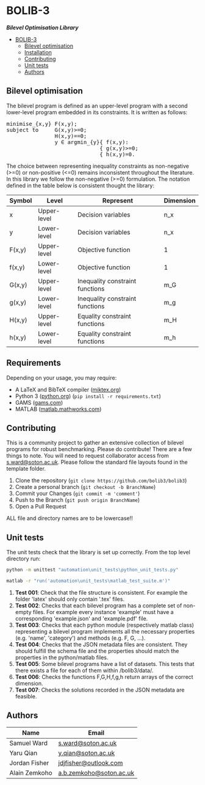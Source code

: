 BOLIB-3 
==================================================
***Bilevel Optimisation Library***

<!-- TOC -->
* [BOLIB-3](#bolib-3-)
  * [Bilevel optimisation](#bilevel-optimisation)
  * [Installation](#installation)
  * [Contributing](#contributing)
  * [Unit tests](#unit-tests)
  * [Authors](#authors)
<!-- TOC -->


## Bilevel optimisation
The bilevel program is defined as an upper-level program with a second lower-level program embedded in its constraints.
It is written as follows:
<pre>
minimise_{x,y} F(x,y);  
subject to     G(x,y)>=0;  
               H(x,y)==0;  
               y ∈ argmin_{y}{ f(x,y):
                             { g(x,y)>=0;  
                             { h(x,y)=0.
</pre>

The choice between representing inequality constraints as non-negative (>=0) or non-positive (<=0) remains inconsistent throughout the literature.
In this library we follow the non-negative (>=0) formulation.
The notation defined in the table below is consistent thought the library:

| Symbol | Level       | Represent                       | Dimension |
|--------|-------------|---------------------------------|-----------|
| x      | Upper-level | Decision variables              | n_x       |
| y      | Lower-level | Decision variables              | n_x       |
| F(x,y) | Upper-level | Objective function              | 1         |
| f(x,y) | Lower-level | Objective function              | 1         |
| G(x,y) | Upper-level | Inequality constraint functions | m_G       |
| g(x,y) | Lower-level | Inequality constraint functions | m_g       |
| H(x,y) | Upper-level | Equality constraint functions   | m_H       |
| h(x,y) | Lower-level | Equality constraint functions   | m_h       |


## Requirements
Depending on your usage, you may require:
* A LaTeX and BibTeX compiler ([miktex.org](https://miktex.org/))
* Python 3 ([python.org](https://www.python.org/downloads/)) (`pip install -r requirements.txt`)
* GAMS ([gams.com](https://www.gams.com/))
* MATLAB ([matlab.mathworks.com](https://matlab.mathworks.com/))



## Contributing
This is a community project to gather an extensive collection of bilevel programs for robust benchmarking.
Please do contribute! There are a few things to note.
You will need to request collaborator access from s.ward@soton.ac.uk. 
Please follow the standard file layouts found in the template folder.
1. Clone the repository (`git clone https://github.com/bolib3/bolib3`)
2. Create a personal branch (`git checkout -b BranchName`)
3. Commit your Changes (`git commit -m 'comment'`)
4. Push to the Branch (`git push origin BranchName`)
5. Open a Pull Request

ALL file and directory names are to be lowercase!!





## Unit tests
The unit tests check that the library is set up correctly. From the top level directory run:

```sh
python -m unittest "automation\unit_tests\python_unit_tests.py"
```

```sh
matlab -r "run('automation\unit_tests\matlab_test_suite.m')"
```

1. __Test 001__:
Check that the file structure is consistent.
For example the folder 'latex' should only contain '.tex' files.
2. __Test 002__:
Checks that each bilevel program has a complete set of non-empty files.
For example every instance 'example' must have a corresponding 'example.json' and 'example.pdf' file.
3. __Test 003__:
Checks that each python module (respectively matlab class) representing a bilevel program
implements all the necessary properties (e.g. 'name', 'category') and methods (e.g. F, G, ...).
4. __Test 004__:
Checks that the JSON metadata files are consistent.
They should fulfill the schema file and the properties should match the properties in the python/matlab files.
5. __Test 005__:
Some bilevel programs have a list of datasets.
This tests that there exists a file for each of them within /bolib3/data/.
6. __Test 006__:
Checks the functions F,G,H,f,g,h return arrays of the correct dimension.
7. __Test 007__:
Checks the solutions recorded in the JSON metadata are feasible.

## Authors
| Name          | Email                                                     |
|---------------|-----------------------------------------------------------|
| Samuel Ward   | [s.ward@soton.ac.uk](mailto:test\s.ward@soton.ac.uk)      |
| Yaru Qian     | [y.qian@soton.ac.uk](mailto:test\y.qian@soton.ac.uk)      |
| Jordan Fisher | [jdjfisher@outlook.com](mailto:jdjfisher@outlook.com)     |
| Alain Zemkoho | [a.b.zemkoho@soton.ac.uk](mailto:a.b.zemkoho@soton.ac.uk) |
